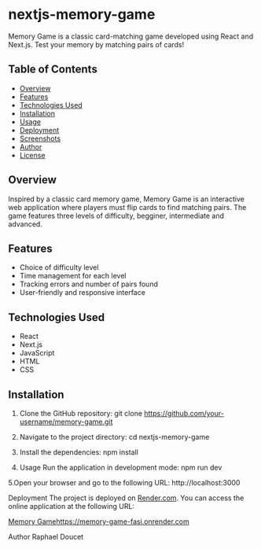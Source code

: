 # nextjs-memory-game

Memory Game is a classic card-matching game developed using React and Next.js. Test your memory by matching pairs of cards!

## Table of Contents

- [Overview](#overview)
- [Features](#features)
- [Technologies Used](#technologies-used)
- [Installation](#installation)
- [Usage](#usage)
- [Deployment](#deployment)
- [Screenshots](#screenshots)
- [Author](#author)
- [License](#license)

## Overview

Inspired by a classic card memory game, Memory Game is an interactive web application where players must flip cards to find matching pairs. The game features three levels of difficulty, begginer, intermediate and advanced.

## Features

- Choice of difficulty level
- Time management for each level
- Tracking errors and number of pairs found
- User-friendly and responsive interface

## Technologies Used

- React
- Next.js
- JavaScript
- HTML
- CSS

## Installation

1. Clone the GitHub repository:
git clone https://github.com/your-username/memory-game.git

2. Navigate to the project directory:
cd nextjs-memory-game

3. Install the dependencies:
npm install

4. Usage
Run the application in development mode:
npm run dev

5.Open your browser and go to the following URL:
http://localhost:3000

Deployment
The project is deployed on [Render.com](https://render.com). You can access the online application at the following URL:

[Memory Game](https://memory-game-fasi.onrender.com)https://memory-game-fasi.onrender.com

Author
Raphael Doucet
